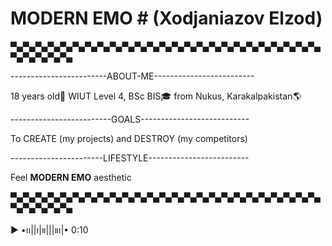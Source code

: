 # MODERN EMO #   (Xodjaniazov Elzod)
▀▄▀▄▀▄▀▄▀▄▀▄▀▄▀▄▀▄▀▄▀▄▀▄▀▄▀▄▀▄▀▄▀▄▀▄▀▄▀▄▀▄▀▄▀▄▀▄▀▄▀▄▀▄▀▄▀▄▀▄

------------------------ABOUT-ME-------------------------

18 years old🔞 
WIUT Level 4, BSc BIS🎓
from Nukus, Karakalpakistan🌎

-------------------------GOALS---------------------------

To CREATE (my projects) and DESTROY (my competitors) 

-----------------------LIFESTYLE-------------------------

Feel **MODERN EMO** aesthetic

▀▄▀▄▀▄▀▄▀▄▀▄▀▄▀▄▀▄▀▄▀▄▀▄▀▄▀▄▀▄▀▄▀▄▀▄▀▄▀▄▀▄▀▄▀▄▀▄▀▄▀▄▀▄▀▄▀▄▀▄

▶︎ •၊၊||၊|။|||။‌‌‌‌‌၊|• 0:10
